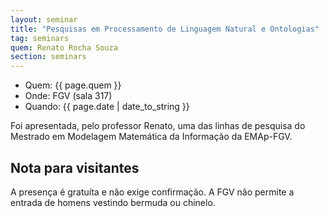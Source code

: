 ```yaml
---
layout: seminar
title: "Pesquisas em Processamento de Linguagem Natural e Ontologias"
tag: seminars
quem: Renato Rocha Souza  
section: seminars
---
```


- Quem:  {{ page.quem }}
- Onde:  FGV (sala 317)
- Quando: {{ page.date | date_to_string }}

Foi apresentada, pelo professor Renato, uma das linhas de pesquisa do
Mestrado em Modelagem Matemática da Informação da EMAp-FGV.


## Nota para visitantes

A presença é gratuíta e não exige confirmação. A FGV não permite a
entrada de homens vestindo bermuda ou chinelo.
